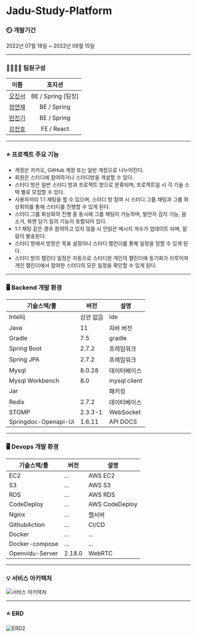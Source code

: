 # Jadu-Study-Platform

### ⏲️ 개발기간
2022년 07월 18일 ~ 2022년 09월 15일

---
### 👨‍👩‍👧‍👧 팀원구성
|  이름  |  포지션  |
| :----: | :-----: |
| [오진서](https://github.com/ohjinseo)|BE / Spring [팀장]|
| [정연재](https://github.com/jyjae)|BE / Spring|
| [민진기](https://github.com/Dmin3)|BE / Spring|
| [강전호](https://github.com/zzho-o)|FE / React|

---
### ⭐️ 프로젝트 주요 기능
- 계정은 카카오, GitHub 계정 또는 일반 계정으로 나누어진다.
- 회원은 스터디에 참여하거나 스터디방을 개설할 수 있다.
- 스터디 방은 일반 스터디 방과 프로젝트 방으로 분류되며, 프로젝트일 시 각 기술 스택 별로 모집할
수 있다.
- 사용자끼리 1:1 채팅을 할 수 있으며, 스터디 방 참여 시 스터디 그룹 채팅과 그룹 화상회의를 통해
스터디를 진행할 수 있게 된다.
- 스터디 그룹 화상회의 진행 중 동시에 그룹 채팅이 가능하며, 발언자 감지 기능, 음소거, 화면 닫기
등의 기능이 포함되어 있다.
- 1:1 채팅 같은 경우 참여하고 있지 않을 시 안읽은 메시지 개수가 업데이트 되며, 알람이 발송된다.
- 스터디 방에서 방장은 목표 설정이나 스터디 캘린더를 통해 일정을 정할 수 있게 된다.
- 스터디 방의 캘린더 일정은 자동으로 스터디원 개인의 캘린더에 동기화가 이루어져 개인 캘린더에서
참여한 스터디의 모든 일정을 확인할 수 있게 된다.
---
### 🖥 Backend 개발 환경
| 기술스택/툴 | 버전 | 설명 |
| ------ | ----------- | ----------- |
| Intellij   | 상관 없음  | Ide      |
| Java   | 11  | 자바 버전      |
| Gradle   | 7.5    | gradle       |
| Spring Boot   | 2.7.2                 | 프레임워크       |
| Spring JPA   | 2.7.2                 | 프레임워크       |
| Mysql   | 8.0.28 | 데이터베이스       |
| Mysql Workbench   | 8.0            | mysql client        |
| Jar   |          | 패키징       |
| Redis   | 2.7.2            | 데이터베이스       |
| STOMP   | 2.3.3-1            | WebSocket      |
| Springdoc-Openapi-Ui  | 1.6.11            | API DOCS       |
---
### 🖥 Devops 개발 환경
| 기술스택/툴 | 버전 | 설명 |
| ------ | ----------- | ----------- |
| EC2   | ...  | AWS EC2      |
| S3   | ...  | AWS S3      |
| RDS   | ...    | AWS RDS       |
| CodeDeploy   | ...    | AWS CodeDeploy       |
| Nginx   |  ...                |   웹서버     |
| GithubAction   | ...            | CI/CD      |
| Docker   | ...            | ...      |
| Docker-compose   | ...            | ...      |
| Openvidu-Server  |  2.18.0           | WebRTC       |
---  
### 💡 서비스 아키텍처
![서비스 아키텍처](https://user-images.githubusercontent.com/80299170/190058923-c197377a-a728-4971-8f56-930750177443.png)

---
### ⭐️ ERD
![ERD2](https://user-images.githubusercontent.com/80299170/190061526-069dbf27-8f4a-4e64-ba77-b6be820cf98b.png)


